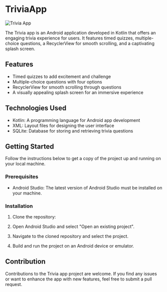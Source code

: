 # TriviaApp

![Trivia App](app_screenshot.png)

The Trivia app is an Android application developed in Kotlin that offers an engaging trivia experience for users. It features timed quizzes, multiple-choice questions, a RecyclerView for smooth scrolling, and a captivating splash screen.

## Features

- Timed quizzes to add excitement and challenge
- Multiple-choice questions with four options
- RecyclerView for smooth scrolling through questions
- A visually appealing splash screen for an immersive experience

## Technologies Used

- Kotlin: A programming language for Android app development
- XML: Layout files for designing the user interface
- SQLite: Database for storing and retrieving trivia questions

## Getting Started

Follow the instructions below to get a copy of the project up and running on your local machine.

### Prerequisites

- Android Studio: The latest version of Android Studio must be installed on your machine.

### Installation

1. Clone the repository:
2. Open Android Studio and select "Open an existing project".

3. Navigate to the cloned repository and select the project.

4. Build and run the project on an Android device or emulator.

## Contribution

Contributions to the Trivia app project are welcome. If you find any issues or want to enhance the app with new features, feel free to submit a pull request.
